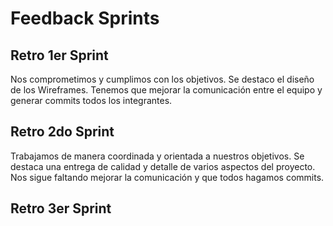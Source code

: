 # Feedback Sprints

## Retro 1er Sprint
Nos comprometimos y cumplimos con los objetivos. Se destaco el diseño de los Wireframes.
Tenemos que mejorar la comunicación entre el equipo y generar commits todos los integrantes. 

## Retro 2do Sprint
Trabajamos de manera coordinada y orientada a nuestros objetivos. Se destaca una entrega de calidad y detalle de varios aspectos del proyecto.
Nos sigue faltando mejorar la comunicación y que todos hagamos commits.

## Retro 3er Sprint